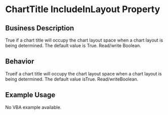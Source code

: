 # ChartTitle IncludeInLayout Property

## Business Description
True if a chart title will occupy the chart layout space when a chart layout is being determined. The default value is True. Read/write Boolean.

## Behavior
Trueif a chart title will occupy the chart layout space when a chart layout is being determined. The default value isTrue. Read/writeBoolean.

## Example Usage
No VBA example available.